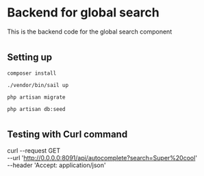 # Backend for global search

This is the backend code for the global search component

#

## Setting up
```
composer install

./vendor/bin/sail up

php artisan migrate

php artisan db:seed
```


#
## Testing with Curl command

curl --request GET \
  --url 'http://0.0.0.0:8091/api/autocomplete?search=Super%20cool' \
  --header 'Accept: application/json'
